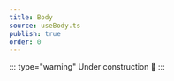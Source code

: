 ```yaml
---
title: Body
source: useBody.ts
publish: true
order: 0
---
```


::: type="warning"
Under construction 🚧
:::
